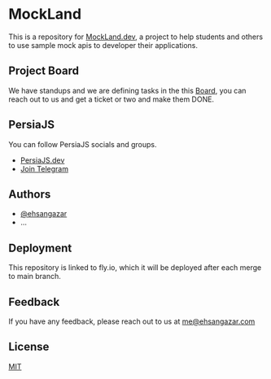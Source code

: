 # MockLand

This is a repository for [MockLand.dev](https://mockland.dev), a project to help students and others to use sample mock apis to developer their applications.

## Project Board

We have standups and we are defining tasks in the this [Board](https://github.com/users/ehsangazar/projects/2/views/1), you can reach out to us and get a ticket or two and make them DONE.

## PersiaJS

You can follow PersiaJS socials and groups.

- [PersiaJS.dev](https://persiajs.dev)
- [Join Telegram](https://t.me/joinchat/BcZHTxkf2MoIC1pHxJ_xSw)

## Authors

- [@ehsangazar](https://www.github.com/ehsangazar)
- ...

## Deployment

This repository is linked to fly.io, which it will be deployed after each merge to main branch.

## Feedback

If you have any feedback, please reach out to us at me@ehsangazar.com

## License

[MIT](https://choosealicense.com/licenses/mit/)
